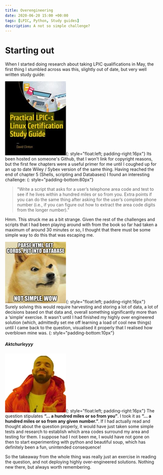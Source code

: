 ```yaml
---
title: Overengineering
date: 2020-06-20 15:00 +00:00
tags: [LPIC, Python, Study guides]
description: A not so simple challenge?
---
```



# Starting out

When I started doing research about taking LPIC qualifications  in May, the first thing I stumbled across was this, slightly out of date, but very well written study guide:


![LPIC Practical LPIC-1 Linux Certification Study Guide](/assets/img/LPIC-Practical-LPIC-1-Linux-Certification-Study-Guide.jpg){: style="float:left; padding-right:16px"}
Its been hosted on someone's Github, that I won't link for copyright reasons, but the first few chapters were a useful primer for me until I coughed up for an up to date Wiley / Sybex version of the same thing. Having reached the end of chapter 5 (Shells, scripting and Databases) I found an interesting challenge:
{: style="padding-bottom:80px"}

> "Write a script that asks for a user’s telephone area code and test to see if he lives within a
hundred miles or so from you. Extra points if you can do the same thing after asking for the user’s complete phone number (i.e., if you can figure out how to extract the area code digits from the longer number).”

Hmm. This struck me as a bit strange. Given the rest of the challenges and scripts that I had been playing around with from the book so far had taken a maximum of around 30 minutes or so, I thought that there must be some simple way to do this that was escaping me.

![Confused doge](/assets/img/462hge.jpg){: style="float:left; padding-right:16px"}
Surely solving this would require harvesting and storing a lot of data, a lot of decisions based on that data  and, overall something significantly more than a ‘simple’ exercise. It wasn't until I had finished my highly over engineered solution (which, admittedly set me off learning a load of cool new things) until I came back to the question, visualised it properly that I realised how overblown mine was.
{: style="padding-bottom:10px"}

##### Aktchurleyyy
![Confused doge](/assets/img/drake-hotline-yes.png){: style="float:left; padding-right:16px"}
The question stipulates **“... a hundred miles or so from you”**. I took it as **“... a hundred miles or so from any given number.”**. If I had actually read and thought about the question properly, it would have just taken some simple tests and research to establish which area codes surround my area and testing for them. I suppose had I not been me, I would have not gone on then to start experimenting with python and beautiful soup, which has definitely been a fun, unintended consequence!

So the takeaway from the whole thing was really just an exercise in reading the question, and not deploying highly over-engineered solutions. Nothing new there, but always worth remembering.




